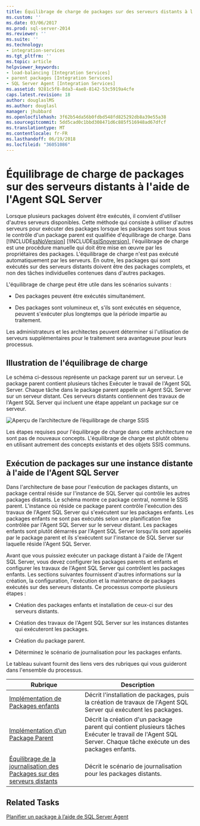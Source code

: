 ```yaml
---
title: Équilibrage de charge de packages sur des serveurs distants à l’aide de SQL Server Agent | Microsoft Docs
ms.custom: ''
ms.date: 03/06/2017
ms.prod: sql-server-2014
ms.reviewer: ''
ms.suite: ''
ms.technology:
- integration-services
ms.tgt_pltfrm: ''
ms.topic: article
helpviewer_keywords:
- load-balancing [Integration Services]
- parent packages [Integration Services]
- SQL Server Agent [Integration Services]
ms.assetid: 9281c5f8-8da3-4ae8-8142-53c5919a4cfe
caps.latest.revision: 18
author: douglaslMS
ms.author: douglasl
manager: jhubbard
ms.openlocfilehash: 3f62b54da56b0fdbd548fd825292db8a39e55a38
ms.sourcegitcommit: 5dd5cad0c1bbd308471d6c885f516948ad67dfcf
ms.translationtype: MT
ms.contentlocale: fr-FR
ms.lasthandoff: 06/19/2018
ms.locfileid: "36051086"
---
```

# <a name="load-balancing-packages-on-remote-servers-by-using-sql-server-agent"></a>Équilibrage de charge de packages sur des serveurs distants à l'aide de l'Agent SQL Server
  Lorsque plusieurs packages doivent être exécutés, il convient d'utiliser d'autres serveurs disponibles. Cette méthode qui consiste à utiliser d'autres serveurs pour exécuter des packages lorsque les packages sont tous sous le contrôle d'un package parent est qualifiée d'équilibrage de charge. Dans [!INCLUDE[ssNoVersion](../../includes/ssnoversion-md.md)] [!INCLUDE[ssISnoversion](../../includes/ssisnoversion-md.md)], l'équilibrage de charge est une procédure manuelle qui doit être mise en œuvre par les propriétaires des packages. L'équilibrage de charge n'est pas exécuté automatiquement par les serveurs. En outre, les packages qui sont exécutés sur des serveurs distants doivent être des packages complets, et non des tâches individuelles contenues dans d'autres packages.  
  
 L'équilibrage de charge peut être utile dans les scénarios suivants :  
  
-   Des packages peuvent être exécutés simultanément.  
  
-   Des packages sont volumineux et, s'ils sont exécutés en séquence, peuvent s'exécuter plus longtemps que la période impartie au traitement.  
  
 Les administrateurs et les architectes peuvent déterminer si l'utilisation de serveurs supplémentaires pour le traitement sera avantageuse pour leurs processus.  
  
## <a name="illustration-of-load-balancing"></a>Illustration de l'équilibrage de charge  
 Le schéma ci-dessous représente un package parent sur un serveur. Le package parent contient plusieurs tâches Exécuter le travail de l'Agent SQL Server. Chaque tâche dans le package parent appelle un Agent SQL Server sur un serveur distant. Ces serveurs distants contiennent des travaux de l'Agent SQL Server qui incluent une étape appelant un package sur ce serveur.  
  
 ![Aperçu de l’architecture de l’équilibrage de charge SSIS](../media/loadbalancingoverview.gif "Aperçu de l’architecture de l’équilibrage de charge SSIS")  
  
 Les étapes requises pour l'équilibrage de charge dans cette architecture ne sont pas de nouveaux concepts. L'équilibrage de charge est plutôt obtenu en utilisant autrement des concepts existants et des objets SSIS communs.  
  
## <a name="execution-of-packages-on-a-remote-instance-by-using-sql-server-agent"></a>Exécution de packages sur une instance distante à l'aide de l'Agent SQL Server  
 Dans l'architecture de base pour l'exécution de packages distants, un package central réside sur l'instance de SQL Server qui contrôle les autres packages distants. Le schéma montre ce package central, nommé le SSIS parent. L'instance où réside ce package parent contrôle l'exécution des travaux de l'Agent SQL Server qui s'exécutent sur les packages enfants. Les packages enfants ne sont pas exécutés selon une planification fixe contrôlée par l'Agent SQL Server sur le serveur distant. Les packages enfants sont plutôt démarrés par l'Agent SQL Server lorsqu'ils sont appelés par le package parent et ils s'exécutent sur l'instance de SQL Server sur laquelle réside l'Agent SQL Server.  
  
 Avant que vous puissiez exécuter un package distant à l'aide de l'Agent SQL Server, vous devez configurer les packages parents et enfants et configurer les travaux de l'Agent SQL Server qui contrôlent les packages enfants. Les sections suivantes fournissent d'autres informations sur la création, la configuration, l'exécution et la maintenance de packages exécutés sur des serveurs distants. Ce processus comporte plusieurs étapes :  
  
-   Création des packages enfants et installation de ceux-ci sur des serveurs distants.  
  
-   Création des travaux de l'Agent SQL Server sur les instances distantes qui exécuteront les packages.  
  
-   Création du package parent.  
  
-   Déterminez le scénario de journalisation pour les packages enfants.  
  
 Le tableau suivant fournit des liens vers des rubriques qui vous guideront dans l'ensemble du processus.  
  
|Rubrique|Description|  
|-----------|-----------------|  
|[Implémentation de Packages enfants](../implementation-of-child-packages.md)|Décrit l'installation de packages, puis la création de travaux de l'Agent SQL Server qui exécutent les packages.|  
|[Implémentation d’un Package Parent](../implementation-of-the-parent-package.md)|Décrit la création d'un package parent qui contient plusieurs tâches Exécuter le travail de l'Agent SQL Server. Chaque tâche exécute un des packages enfants.|  
|[Équilibrage de la journalisation des Packages sur des serveurs distants](../logging-for-load-balanced-packages-on-remote-servers.md)|Décrit le scénario de journalisation pour les packages distants.|  
  
## <a name="related-tasks"></a>Related Tasks  
 [Planifier un package à l’aide de SQL Server Agent](../schedule-a-package-by-using-sql-server-agent.md)  
  
  